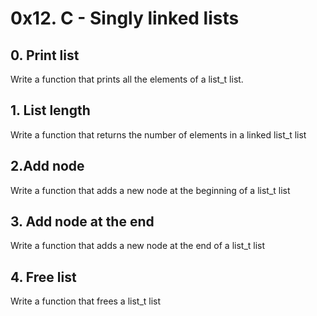 # 0x12. C - Singly linked lists
## 0. Print list
Write a function that prints all the elements of a list_t list.
## 1. List length
Write a function that returns the number of elements in a linked list_t list
## 2.Add node
Write a function that adds a new node at the beginning of a list_t list
## 3. Add node at the end
Write a function that adds a new node at the end of a list_t list
## 4. Free list
Write a function that frees a list_t list

